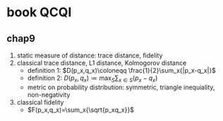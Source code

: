 # book QCQI

## chap9

1. static measure of distance: trace distance, fidelity
2. classical trace distance, L1 distance, Kolmogorov distance
   * definition 1: $D(p_x,q_x)\coloneqq \frac{1}{2}\sum_x{|p_x-q_x|}$
   * definition 2: $D(p_x,q_x)\coloneqq \max_{S}\sum_{x\in S}(p_x-q_x)$
   * metric on probability distribution: symmetric, triangle inequiality, non-negativity
3. classical fidelity
   * $F(p_x,q_x)=\sum_x{\sqrt{p_xq_x}}$
